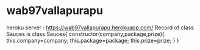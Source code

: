 # wab97vallapurapu
heroku server : https://wab97vallapurapu.herokuapp.com/
Record of class Sauces is
class Sauces{
constructor(company,package,prize){
this.company=company;
this.package=package;
this.prize=prize;
}
}
